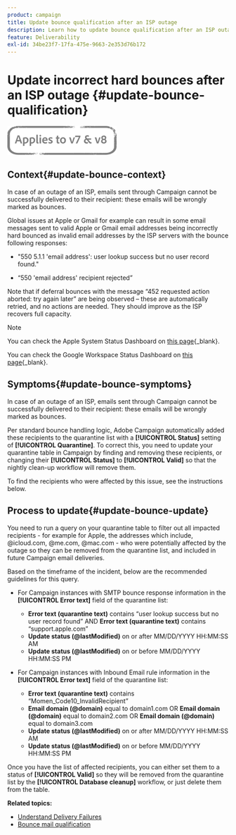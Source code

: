 ```yaml
---
product: campaign
title: Update bounce qualification after an ISP outage
description: Learn how to update bounce qualification after an ISP outage
feature: Deliverability
exl-id: 34be23f7-17fa-475e-9663-2e353d76b172
---
```

# Update incorrect hard bounces after an ISP outage {#update-bounce-qualification}

![](../../assets/common.svg)

## Context{#update-bounce-context}

In case of an outage of an ISP, emails sent through Campaign cannot be successfully delivered to their recipient: these emails will be wrongly marked as bounces.

Global issues at Apple or Gmail for example can result in some email messages sent to valid Apple or Gmail email addresses being incorrectly hard bounced as invalid email addresses by the ISP servers with the bounce following responses:

*  "550 5.1.1 'email address': user lookup success but no user record found."

* “550 'email address' recipient rejected” 

Note that if deferral bounces with the message “452 requested action aborted: try again later” are being observed – these are automatically retried, and no actions are needed. They should improve as the ISP recovers full capacity.

>[!NOTE]
>
>You can check the Apple System Status Dashboard on [this page](https://www.apple.com/support/systemstatus/){_blank}.
>
>You can check the Google Workspace Status Dashboard on [this page](https://www.google.com/appsstatus#hl=en&v=status){_blank}.
>

## Symptoms{#update-bounce-symptoms}

In case of an outage of an ISP, emails sent through Campaign cannot be successfully delivered to their recipient: these emails will be wrongly marked as bounces.

Per standard bounce handling logic, Adobe Campaign automatically added these recipients to the quarantine list with a **[!UICONTROL Status]** setting of **[!UICONTROL Quarantine]**. To correct this, you need to update your quarantine table in Campaign by finding and removing these recipients, or changing their **[!UICONTROL Status]** to **[!UICONTROL Valid]** so that the nightly clean-up workflow will remove them. 

To find the recipients who were affected by this issue, see the instructions below.

## Process to update{#update-bounce-update}

You need to run a query on your quarantine table to filter out all impacted recipients - for example for Apple, the addresses which include, @icloud.com, @me.com, @mac.com - who were potentially affected by the outage so they can be removed from the quarantine list, and included in future Campaign email deliveries.

Based on the timeframe of the incident, below are the recommended guidelines for this query.

* For Campaign instances with SMTP bounce response information in the **[!UICONTROL Error text]** field of the quarantine list:

    * **Error text (quarantine text)** contains “user lookup success but no user record found” AND **Error text (quarantine text)** contains “support.apple.com”
    * **Update status (@lastModified)** on or after MM/DD/YYYY HH:MM:SS AM
    * **Update status (@lastModified)** on or before  MM/DD/YYYY HH:MM:SS PM

* For Campaign instances with Inbound Email rule information in the **[!UICONTROL Error text]** field of the quarantine list:

    * **Error text (quarantine text)** contains “Momen_Code10_InvalidRecipient”
    * **Email domain (@domain)** equal to domain1.com OR **Email domain (@domain)** equal to domain2.com OR **Email domain (@domain)** equal to domain3.com
    * **Update status (@lastModified)** on or after MM/DD/YYYY HH:MM:SS AM
    * **Update status (@lastModified)** on or before MM/DD/YYYY HH:MM:SS PM

Once you have the list of affected recipients, you can either set them to a status of **[!UICONTROL Valid]** so they will be removed from the quarantine list by the **[!UICONTROL Database cleanup]** workflow, or just delete them from the table.

**Related topics:**
* [Understand Delivery Failures](understanding-delivery-failures.md)
* [Bounce mail qualification](understanding-delivery-failures.md#bounce-mail-qualification)
